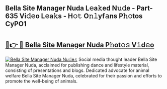 ## Bella Site Manager Nuda L𝚎a𝚔ed N𝚞𝚍e - Part-635 Vi𝚍𝚎o L𝚎a𝚔s - H𝚘𝚝 O𝚗𝚕yf𝚊ns P𝚑𝚘tos CyPO1

# <h2><a href="http://kf2da03.oniu.top/?m=Bella+Site+Manager+Nuda">🔗👉 🔴 Bella Site Manager Nuda P𝚑ot𝚘𝚜 V𝚒d𝚎o</a></h2>

[![Bella Site Manager Nuda Nu𝚍e𝚜](https://i.imgur.com/0qMVB7G.gif)](http://kf2da03.oniu.top/?m=Bella+Site+Manager+Nuda)
Social media thought leader Bella Site Manager Nuda, acclaimed for publishing dance and lifestyle material, consisting of presentations and blogs. Dedicated advocate for animal welfare Bella Site Manager Nuda, celebrated for their passion and efforts to promote the well-being of animals.  
